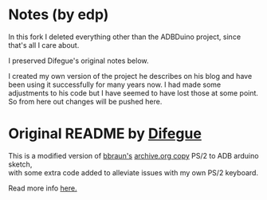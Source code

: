 # Notes (by edp)

In this fork I deleted everything other than the ADBDuino project, since that's all I care about.

I preserved Difegue's original notes below.

I created my own version of the project he describes on his blog and have been using it
successfully for many years now. I had made some adjustments to his code but I have seemed to
have lost those at some point. So from here out changes will be pushed here.


# Original README by [Difegue](https://github.com/Difegue)

This is a modified version of [bbraun's](http://synack.net/svn/adbduino/) [archive.org copy](https://web.archive.org/web/20200704022511/http://synack.net/svn/adbduino/)  PS/2 to ADB arduino sketch,  
with some extra code added to alleviate issues with my own PS/2 keyboard.  

Read more info [here.](https://tvc-16.science/adbuino-ps2.html)
